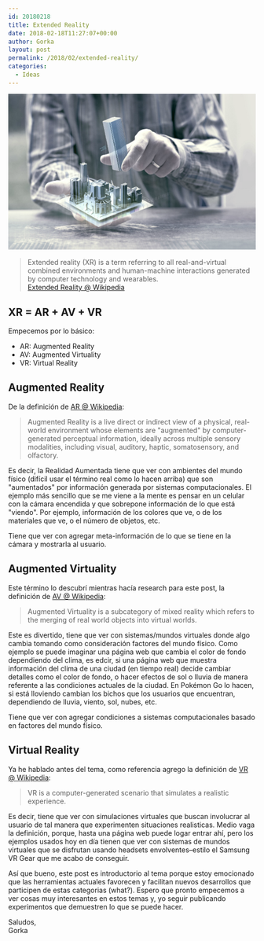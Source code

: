```yaml
---
id: 20180218
title: Extended Reality
date: 2018-02-18T11:27:07+00:00
author: Gorka
layout: post
permalink: /2018/02/extended-reality/
categories:
  - Ideas
---
```


<img style="margin: auto;" src="/public/img/2018/02/extended-reality.png" alt="Extended Reality" />

>Extended reality (XR) is a term referring to all real-and-virtual combined environments and human-machine interactions generated by computer technology and wearables.<br />
>[Extended Reality @ Wikipedia](https://en.wikipedia.org/wiki/Extended_reality)

## XR = AR + AV + VR

Empecemos por lo básico:

- AR: Augmented Reality
- AV: Augmented Virtuality
- VR: Virtual Reality

## Augmented Reality

De la definición de [AR @ Wikipedia](https://en.wikipedia.org/wiki/Augmented_reality):

> Augmented Reality is a live direct or indirect view of a physical, real-world environment whose elements are "augmented" by computer-generated perceptual information, ideally across multiple sensory modalities, including visual, auditory, haptic, somatosensory, and olfactory.

Es decir, la Realidad Aumentada tiene que ver con ambientes del mundo físico (difícil usar el término real como lo hacen arriba) que son "aumentados" por información generada por sistemas computacionales. El ejemplo más sencillo que se me viene a la mente es pensar en un celular con la cámara encendida y que sobrepone información de lo que está "viendo". Por ejemplo, información de los colores que ve, o de los materiales que ve, o el número de objetos, etc.

Tiene que ver con agregar meta-información de lo que se tiene en la cámara y mostrarla al usuario.

## Augmented Virtuality

Este término lo descubrí mientras hacía research para este post, la definición de [AV @ Wikipedia](https://en.wikipedia.org/wiki/Mixed_reality#Augmented_virtuality):

> Augmented Virtuality is a subcategory of mixed reality which refers to the merging of real world objects into virtual worlds.

Este es divertido, tiene que ver con sistemas/mundos virtuales donde algo cambia tomando como consideración factores del mundo físico. Como ejemplo se puede imaginar una página web que cambia el color de fondo dependiendo del clima, es edcir, si una página web que muestra información del clima de una ciudad (en tiempo real) decide cambiar detalles como el color de fondo, o hacer efectos de sol o lluvia de manera referente a las condiciones actuales de la ciudad. En Pokémon Go lo hacen, si está lloviendo cambian los bichos que los usuarios que encuentran, dependiendo de lluvia, viento, sol, nubes, etc.

Tiene que ver con agregar condiciones a sistemas computacionales basado en factores del mundo físico.

## Virtual Reality

Ya he hablado antes del tema, como referencia agrego la definición de [VR @ Wikipedia](https://en.wikipedia.org/wiki/Virtual_reality):

> VR is a computer-generated scenario that simulates a realistic experience.

Es decir, tiene que ver con simulaciones virtuales que buscan involucrar al usuario de tal manera que experimenten situaciones realisticas. Medio vaga la definición, porque, hasta una página web puede logar entrar ahí, pero los ejemplos usados hoy en día tienen que ver con sistemas de mundos virtuales que se disfrutan usando headsets envolventes–estilo el Samsung VR Gear que me acabo de conseguir.

Así que bueno, este post es introductorio al tema porque estoy emocionado que las herramientas actuales favorecen y facilitan nuevos desarrollos que participen de estas categorias (what?). Espero que pronto empecemos a ver cosas muy interesantes en estos temas y, yo seguir publicando experimentos que demuestren lo que se puede hacer.

Saludos,<br />
Gorka
